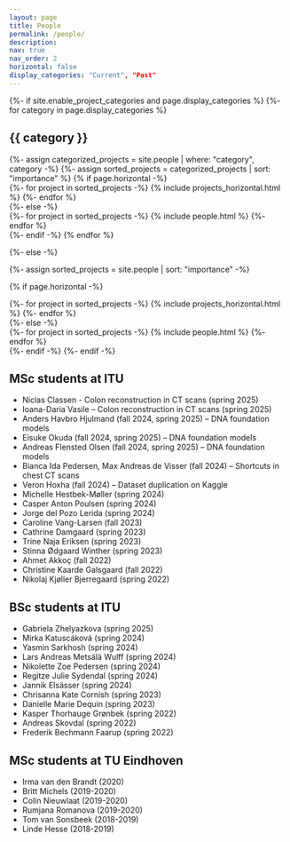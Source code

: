 ```yaml
---
layout: page
title: People
permalink: /people/
description: 
nav: true
nav_order: 2
horizontal: false
display_categories: "Current", "Past"
---
```


<!-- pages/people.md -->
<div class="projects">
{%- if site.enable_project_categories and page.display_categories %}
  <!-- Display categorized projects -->
  {%- for category in page.display_categories %}
  <h2 class="category">{{ category }}</h2>
  {%- assign categorized_projects = site.people | where: "category", category -%}
  {%- assign sorted_projects = categorized_projects | sort: "importance" %}
  <!-- Generate cards for each project -->
  {% if page.horizontal -%}
  <div class="container">
    <div class="row row-cols-2">
    {%- for project in sorted_projects -%}
      {% include projects_horizontal.html %}
    {%- endfor %}
    </div>
  </div>
  {%- else -%}
  <div class="grid">
    {%- for project in sorted_projects -%}
      {% include people.html %}
    {%- endfor %}
  </div>
  {%- endif -%}
  {% endfor %}

{%- else -%}
<!-- Display projects without categories -->
  {%- assign sorted_projects = site.people | sort: "importance" -%}
  <!-- Generate cards for each project -->
  {% if page.horizontal -%}
  <div class="container">
    <div class="row row-cols-2">
    {%- for project in sorted_projects -%}
      {% include projects_horizontal.html %}
    {%- endfor %}
    </div>
  </div>
  {%- else -%}
  <div class="grid">
    {%- for project in sorted_projects -%}
      {% include people.html %}
    {%- endfor %}
  </div>
  {%- endif -%}
{%- endif -%}
</div>


<h2>MSc students at ITU</h2>
<ul>
  <li>Niclas Classen - Colon reconstruction in CT scans (spring 2025) </li>
  <li>Ioana-Daria Vasile – Colon reconstruction in CT scans (spring 2025) </li>
  <li>Anders Havbro Hjulmand (fall 2024, spring 2025) – DNA foundation models </li>
  <li>Eisuke Okuda (fall 2024, spring 2025) – DNA foundation models </li>
  <li>Andreas Flensted Olsen (fall 2024, spring 2025) – DNA foundation models </li>
  <li>Bianca Ida Pedersen, Max Andreas de Visser (fall 2024) – Shortcuts in chest CT scans </li>
  <li>Veron Hoxha (fall 2024) – Dataset duplication on Kaggle </li>
  <li>Michelle Hestbek-Møller (spring 2024) </li>
  <li>Casper Anton Poulsen (spring 2024) </li>
  <li>Jorge del Pozo Lerida (spring 2024) </li>
  <li>Caroline Vang-Larsen (fall 2023)</li>
  <li>Cathrine Damgaard (spring 2023)</li>
  <li>Trine Naja Eriksen (spring 2023)</li>
  <li>Stinna Ødgaard Winther (spring 2023)</li>
  <li>Ahmet Akkoç (fall 2022)</li>
  <li>Christine Kaarde Galsgaard (fall 2022)</li>
  <li>Nikolaj Kjøller Bjerregaard (spring 2022)</li>
</ul>

<h2>BSc students at ITU</h2>
<ul>
<li>Gabriela Zhelyazkova (spring 2025)</li>
<li>Mirka Katuscáková (spring 2024)</li> 
<li>Yasmin Sarkhosh (spring 2024)</li> 
<li>Lars Andreas Metsälä Wulff (spring 2024)</li> 
<li>Nikolette Zoe Pedersen (spring 2024)</li> 
<li>Regitze Julie Sydendal (spring 2024)</li> 
<li>Jannik Elsässer (spring 2024)</li>
<li>Chrisanna Kate Cornish (spring 2023)</li>
<li>Danielle Marie Dequin (spring 2023)</li>
<li>Kasper Thorhauge Grønbek (spring 2022)</li>
<li>Andreas Skovdal (spring 2022)</li>
<li>Frederik Bechmann Faarup (spring 2022)</li>
</ul>

<h2>MSc students at TU Eindhoven</h2>
<ul>
  <li>Irma van den Brandt (2020)</li>
  <li>Britt Michels (2019-2020)</li>
  <li>Colin Nieuwlaat (2019-2020)</li>
  <li>Rumjana Romanova (2019-2020)</li>
  <li>Tom van Sonsbeek (2018-2019)</li>
  <li>Linde Hesse (2018-2019)</li>
</ul>

